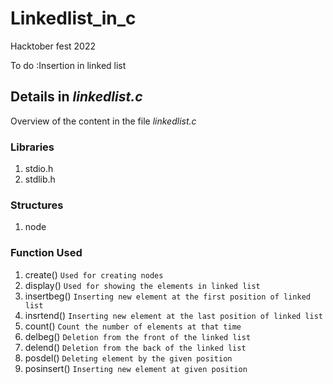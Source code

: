# Linkedlist_in_c

Hacktober fest 2022

To do :Insertion in linked list

## Details in _linkedlist.c_

Overview of the content in the file _linkedlist.c_ 

### Libraries

1. stdio.h
2. stdlib.h

### Structures

1. node

### Function Used

1. create()      `Used for creating nodes`
2. display()     `Used for showing the elements in linked list`
3. insertbeg()   `Inserting new element at the first position of linked list`
4. insrtend()    `Inserting new element at the last position of linked list`
5. count()       `Count the number of elements at that time`
6. delbeg()      `Deletion from the front of the linked list`         
7. delend()      `Deletion from the back of the linked list`
8. posdel()      `Deleting element by the given position`
9. posinsert()   `Inserting new element at given position`
